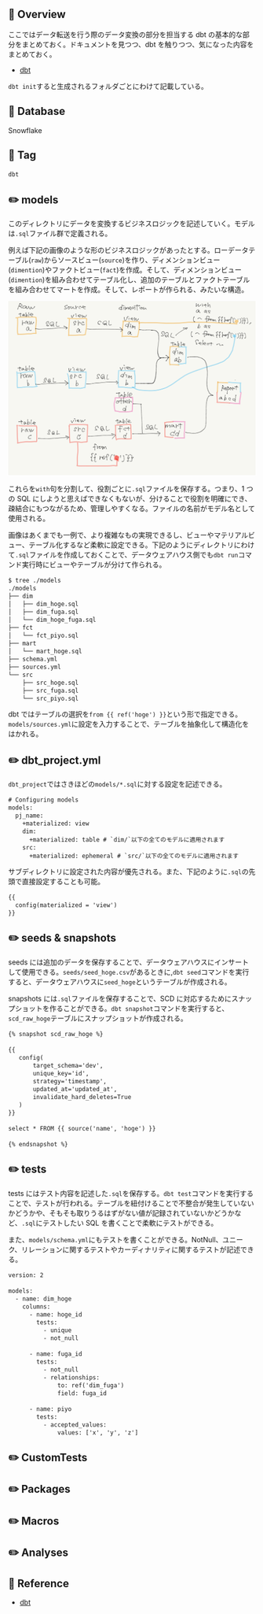 ## :memo: Overview

ここではデータ転送を行う際のデータ変換の部分を担当する dbt の基本的な部分をまとめておく。ドキュメントを見つつ、dbt を触りつつ、気になった内容をまとめておく。

- [dbt](https://www.getdbt.com/)

`dbt init`すると生成されるフォルダごとにわけて記載している。

## :floppy_disk: Database

Snowflake

## :bookmark: Tag

`dbt`

## :pencil2: models

このディレクトリにデータを変換するビジネスロジックを記述していく。モデルは`.sql`ファイル群で定義される。

例えば下記の画像のような形のビジネスロジックがあったとする。ローデータテーブル(`raw`)からソースビュー(`source`)を作り、ディメンションビュー(`dimention`)やファクトビュー(`fact`)を作成。そして、ディメンションビュー(`dimention`)を組み合わせてテーブル化し、追加のテーブルとファクトテーブルを組み合わせてマートを作成。そして、レポートが作られる、みたいな構造。

![](https://github.com/SugiAki1989/sql_note/blob/main/image/p123-dbt-models.png)

これらを`with`句を分割して、役割ごとに`.sql`ファイルを保存する。つまり、1 つの SQL にしようと思えばできなくもないが、分けることで役割を明確にでき、疎結合にもつながるため、管理しやすくなる。ファイルの名前がモデル名として使用される。

画像はあくまでも一例で、より複雑なもの実現できるし、ビューやマテリアルビュー、テーブル化するなど柔軟に設定できる。下記のようにディレクトリにわけて`.sql`ファイルを作成しておくことで、データウェアハウス側でも`dbt run`コマンド実行時にビューやテーブルが分けて作られる。

```
$ tree ./models
./models
├── dim
│   ├── dim_hoge.sql
│   ├── dim_fuga.sql
│   └── dim_hoge_fuga.sql
├── fct
│   └── fct_piyo.sql
├── mart
│   └── mart_hoge.sql
├── schema.yml
├── sources.yml
└── src
    ├── src_hoge.sql
    ├── src_fuga.sql
    └── src_piyo.sql
```

dbt ではテーブルの選択を`from {{ ref('hoge') }}`という形で指定できる。`models/sources.yml`に設定を入力することで、テーブルを抽象化して構造化をはかれる。

## :pencil2: dbt_project.yml

`dbt_project`ではさきほどの`models/*.sql`に対する設定を記述できる。

```
# Configuring models
models:
  pj_name:
    +materialized: view
    dim:
      +materialized: table # `dim/`以下の全てのモデルに適用されます
    src:
      +materialized: ephemeral # `src/`以下の全てのモデルに適用されます
```

サブディレクトリに設定された内容が優先される。また、下記のように`.sql`の先頭で直接設定することも可能。

```
{{
  config(materialized = 'view')
}}
```

## :pencil2: seeds & snapshots

seeds には追加のデータを保存することで、データウェアハウスにインサートして使用できる。`seeds/seed_hoge.csv`があるときに,`dbt seed`コマンドを実行すると、データウェアハウスに`seed_hoge`というテーブルが作成される。

snapshots には`.sql`ファイルを保存することで、SCD に対応するためにスナップショットを作ることができる。`dbt snapshot`コマンドを実行すると、`scd_raw_hoge`テーブルにスナップショットが作成される。

```
{% snapshot scd_raw_hoge %}

{{
   config(
       target_schema='dev',
       unique_key='id',
       strategy='timestamp',
       updated_at='updated_at',
       invalidate_hard_deletes=True
   )
}}

select * FROM {{ source('name', 'hoge') }}

{% endsnapshot %}
```

## :pencil2: tests

tests にはテスト内容を記述した`.sql`を保存する。`dbt test`コマンドを実行することで、テストが行われる。テーブルを紐付けることで不整合が発生していないかどうかや、そもそも取りうるはずがない値が記録されていないかどうかなど、`.sql`にテストしたい SQL を書くことで柔軟にテストができる。

また、`models/schema.yml`にもテストを書くことができる。NotNull、ユニーク、リレーションに関するテストやカーディナリティに関するテストが記述できる。

```
version: 2

models:
  - name: dim_hoge
    columns:
      - name: hoge_id
        tests:
          - unique
          - not_null

      - name: fuga_id
        tests:
          - not_null
          - relationships:
              to: ref('dim_fuga')
              field: fuga_id

      - name: piyo
        tests:
          - accepted_values:
              values: ['x', 'y', 'z']
```

## :pencil2: CustomTests

## :pencil2: Packages

## :pencil2: Macros

## :pencil2: Analyses

## :closed_book: Reference

- [dbt](https://www.getdbt.com/)
